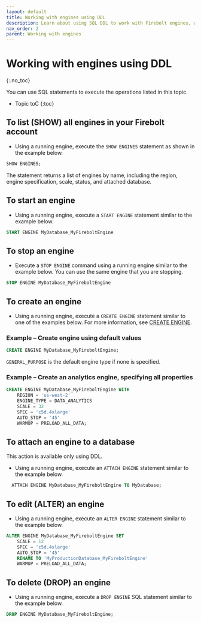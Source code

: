 ```yaml
---
layout: default
title: Working with engines using DDL
description: Learn about using SQL DDL to work with Firebolt engines, which provide the compute power for Firebolt queries.
nav_order: 2
parent: Working with engines
---
```


# Working with engines using DDL
{:.no_toc}

You can use SQL statements to execute the operations listed in this topic.

* Topic toC
{:toc}

## To list \(SHOW\) all engines in your Firebolt account
* Using a running engine, execute the `SHOW ENGINES` statement as shown in the example below.  
```sql
SHOW ENGINES;
```  
The statement returns a list of engines by name, including the region, engine specification, scale, status, and attached database.

## To start an engine
* Using a running engine, execute a `START ENGINE` statement similar to the example below.
```sql
START ENGINE MyDatabase_MyFireboltEngine
```

## To stop an engine
* Execute a `STOP ENGINE` command using a running engine similar to the example below. You can use the same engine that you are stopping.  
```sql
STOP ENGINE MyDatabase_MyFireboltEngine
```

## To create an engine
* Using a running engine, execute a `CREATE ENGINE` statement similar to one of the examples below. For more information, see [CREATE ENGINE](../sql-reference/commands/create-engine.md).

### Example &ndash; Create engine using default values

```sql
CREATE ENGINE MyDatabase_MyFireboltEngine;
```  
`GENERAL_PURPOSE` is the default engine type if none is specified.

### Example &ndash; Create an analytics engine, specifying all properties

```sql
CREATE ENGINE MyDatabase_MyFireboltEngine WITH  
    REGION = 'us-west-2'  
    ENGINE_TYPE = DATA_ANALYTICS  
    SCALE = 32  
    SPEC = 'c5d.4xlarge'  
    AUTO_STOP = '45'  
    WARMUP = PRELOAD_ALL_DATA;
```

## To attach an engine to a database

This action is available only using DDL.

* Using a running engine, execute an `ATTACH ENGINE` statement similar to the example below.  
```sql
  ATTACH ENGINE MyDatabase_MyFireboltEngine TO MyDatabase;
```

## To edit \(ALTER\) an engine

* Using a running engine, execute an `ALTER ENGINE` statement similar to the example below.  
```sql
ALTER ENGINE MyDatabase_MyFireboltEngine SET  
    SCALE = 12  
    SPEC = 'c5d.4xlarge'  
    AUTO_STOP = '45'  
    RENAME TO 'MyProductionDatabase_MyFireboltEngine'  
    WARMUP = PRELOAD_ALL_DATA;
```

## To delete \(DROP\) an engine

* Using a running engine, execute a `DROP ENGINE` SQL statement similar to the example below.  
```sql
DROP ENGINE MyDatabase_MyFireboltEngine;
```
